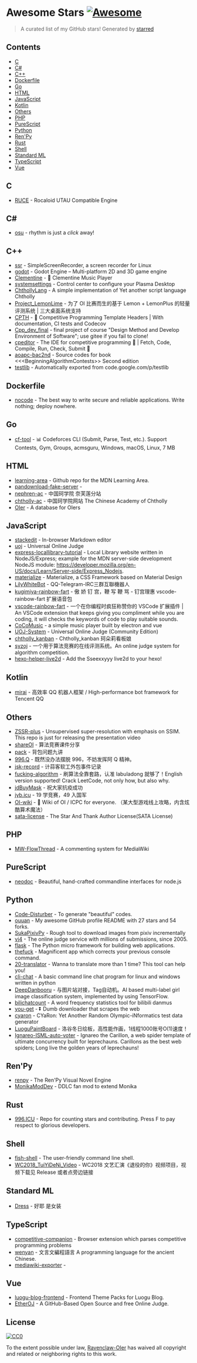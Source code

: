 # Awesome Stars [![Awesome](https://cdn.rawgit.com/sindresorhus/awesome/d7305f38d29fed78fa85652e3a63e154dd8e8829/media/badge.svg)](https://github.com/sindresorhus/awesome)

> A curated list of my GitHub stars!  Generated by [starred](https://github.com/maguowei/starred)


## Contents

  - [C](#c)
  - [C#](#c#)
  - [C++](#c++)
  - [Dockerfile](#dockerfile)
  - [Go](#go)
  - [HTML](#html)
  - [JavaScript](#javascript)
  - [Kotlin](#kotlin)
  - [Others](#others)
  - [PHP](#php)
  - [PureScript](#purescript)
  - [Python](#python)
  - [Ren'Py](#ren'py)
  - [Rust](#rust)
  - [Shell](#shell)
  - [Standard ML](#standard-ml)
  - [TypeScript](#typescript)
  - [Vue](#vue)

## C 

- [RUCE](https://github.com/Rocaloid/RUCE) - Rocaloid UTAU Compatible Engine

## C# # 

- [osu](https://github.com/ppy/osu) - rhythm is just a *click* away!

## C++ 

- [ssr](https://github.com/MaartenBaert/ssr) - SimpleScreenRecorder, a screen recorder for Linux
- [godot](https://github.com/godotengine/godot) - Godot Engine – Multi-platform 2D and 3D game engine
- [Clementine](https://github.com/clementine-player/Clementine) - :tangerine: Clementine Music Player
- [systemsettings](https://github.com/KDE/systemsettings) - Control center to configure your Plasma Desktop
- [ChthollyLang](https://github.com/PragmaTwice/ChthollyLang) - A simple implementation of Yet another script language Chtholly
- [Project_LemonLime](https://github.com/Project-LemonLime/Project_LemonLime) - 为了 OI 比赛而生的基于 Lemon + LemonPlus 的轻量评测系统 | 三大桌面系统支持
- [CPTH](https://github.com/ouuan/CPTH) - :star2: Competitive Programming Template Headers | With documentation, CI tests and Codecov
- [Cpp_dev_final](https://github.com/Hecate2/Cpp_dev_final) - final project of course "Design Method and Develop Environment of Software"; use gitee if you fail to clone!
- [cpeditor](https://github.com/cpeditor/cpeditor) - The IDE for competitive programming :tada: | Fetch, Code, Compile, Run, Check, Submit :rocket:
- [aoapc-bac2nd](https://github.com/aoapc-book/aoapc-bac2nd) - Source codes for book &lt;&lt;&lt;BeginningAlgorithmContests&gt;&gt; Second edition
- [testlib](https://github.com/MikeMirzayanov/testlib) - Automatically exported from code.google.com/p/testlib

## Dockerfile 

- [nocode](https://github.com/kelseyhightower/nocode) - The best way to write secure and reliable applications. Write nothing; deploy nowhere.

## Go 

- [cf-tool](https://github.com/xalanq/cf-tool) - :bar_chart: Codeforces CLI (Submit, Parse, Test, etc.). Support Contests, Gym, Groups, acmsguru, Windows, macOS, Linux, 7 MB

## HTML 

- [learning-area](https://github.com/mdn/learning-area) - Github repo for the MDN Learning Area.
- [pandownload-fake-server](https://github.com/TkzcM/pandownload-fake-server) - 
- [nephren-ac](https://github.com/lin714093880/nephren-ac) - 中国珂学院 奈芙莲分站
- [chtholly-ac](https://github.com/lin714093880/chtholly-ac) - 中国珂学院网站 The Chinese Academy of Chtholly
- [OIer](https://github.com/nocrizwang/OIer) - A database for OIers

## JavaScript 

- [stackedit](https://github.com/benweet/stackedit) - In-browser Markdown editor
- [uoj](https://github.com/vfleaking/uoj) - Universal Online Judge
- [express-locallibrary-tutorial](https://github.com/mdn/express-locallibrary-tutorial) - Local Library website written in NodeJS/Express; example for the MDN server-side development NodeJS module: https://developer.mozilla.org/en-US/docs/Learn/Server-side/Express_Nodejs.
- [materialize](https://github.com/Dogfalo/materialize) - Materialize, a CSS Framework based on Material Design
- [LilyWhiteBot](https://github.com/lziad/LilyWhiteBot) - QQ-Telegram-IRC三群互聯機器人
- [kugimiya-rainbow-fart](https://github.com/zthxxx/kugimiya-rainbow-fart) - 傲 娇 钉 宫，鞭 写 鞭 骂  -  钉宫理惠 vscode-rainbow-fart 扩展语音包
- [vscode-rainbow-fart](https://github.com/SaekiRaku/vscode-rainbow-fart) - 一个在你编程时疯狂称赞你的 VSCode 扩展插件 | An VSCode extension that keeps giving you compliment while you are coding, it will checks the keywords of code to play suitable sounds.
- [CoCoMusic](https://github.com/xtuJSer/CoCoMusic) - a simple music player built by electron and vue
- [UOJ-System](https://github.com/UniversalOJ/UOJ-System) - Universal Online Judge (Community Edition)
- [chtholly_kanban](https://github.com/akikowork/chtholly_kanban) - Chtholly_kanban 珂朵莉看板娘
- [syzoj](https://github.com/syzoj/syzoj) - 一个用于算法竞赛的在线评测系统。An online judge system for algorithm competition.
- [hexo-helper-live2d](https://github.com/EYHN/hexo-helper-live2d) - Add the Sseexxyyy live2d to your hexo!

## Kotlin 

- [mirai](https://github.com/mamoe/mirai) - 高效率 QQ 机器人框架 / High-performance bot framework for Tencent QQ

## Others 

- [ZSSR-plus](https://github.com/Hecate2/ZSSR-plus) - Unsupervised super-resolution with emphasis on SSIM. This repo is just for releasing the presentation video
- [shareOI](https://github.com/hzwer/shareOI) - 算法竞赛课件分享
- [pack](https://github.com/tianyicui/pack) - 背包问题九讲
- [996.Q](https://github.com/alexddhuang/996.Q) - 既然没办法摆脱 996，不妨发挥阿 Q 精神。
- [jsk-record](https://github.com/jsk-record/jsk-record) - 计蒜客软工外包事件记录
- [fucking-algorithm](https://github.com/labuladong/fucking-algorithm) - 刷算法全靠套路，认准 labuladong 就够了！English version supported! Crack LeetCode, not only how, but also why.
- [jdBuyMask](https://github.com/cycz/jdBuyMask) - 祝大家抗疫成功
- [jyb.icu](https://github.com/jybicu/jyb.icu) - 19 学竞赛，49 入国军
- [OI-wiki](https://github.com/OI-wiki/OI-wiki) - :star2: Wiki of OI / ICPC for everyone. （某大型游戏线上攻略，内含炫酷算术魔法）
- [sata-license](https://github.com/zTrix/sata-license) - The Star And Thank Author License(SATA License)

## PHP 

- [MW-FlowThread](https://github.com/nbdd0121/MW-FlowThread) - A commenting system for MediaWiki

## PureScript 

- [neodoc](https://github.com/felixSchl/neodoc) - Beautiful, hand-crafted commandline interfaces for node.js

## Python 

- [Code-Disturber](https://github.com/ouuan/Code-Disturber) - To generate "beautiful" codes.
- [ouuan](https://github.com/ouuan/ouuan) - My awesome GitHub profile README with 27 stars and 54 forks.
- [SukaPixivPy](https://github.com/Hecate2/SukaPixivPy) - Rough tool to download images from pixiv incrementally
- [vj4](https://github.com/vijos/vj4) - The online judge service with millions of submissions, since 2005.
- [flask](https://github.com/pallets/flask) - The Python micro framework for building web applications.
- [thefuck](https://github.com/nvbn/thefuck) - Magnificent app which corrects your previous console command.
- [20-translator](https://github.com/isnowify/20-translator) - Wanna to translate more than 1 time? This tool can help you!
- [cli-chat](https://github.com/ehrenjn/cli-chat) - A basic command line chat program for linux and windows written in python
- [DeepDanbooru](https://github.com/akikowork/DeepDanbooru) - 与图片站对接，Tag自动机。AI based multi-label girl image classification system, implemented by using TensorFlow.
- [bilichatcount](https://github.com/JoanYu/bilichatcount) - A word frequency statistics tool for bilibili danmus
- [you-get](https://github.com/soimort/you-get) - :arrow_double_down: Dumb downloader that scrapes the web
- [cyaron](https://github.com/luogu-dev/cyaron) - CYaRon: Yet Another Random Olympic-iNformatics test data generator
- [LuoguPaintBoard](https://github.com/Hecate2/LuoguPaintBoard) - 洛谷冬日绘板，高性能作画，1线程1000账号O(1)速度！
- [Ignareo-ISML-auto-voter](https://github.com/Hecate2/Ignareo-ISML-auto-voter) - Ignareo the Carillon, a web spider template of ultimate concurrency built for leprechauns. Carillons as the best web spiders; Long live the golden years of leprechauns!

## Ren'Py 

- [renpy](https://github.com/renpy/renpy) - The Ren'Py Visual Novel Engine
- [MonikaModDev](https://github.com/Monika-After-Story/MonikaModDev) - DDLC fan mod to extend Monika

## Rust 

- [996.ICU](https://github.com/996icu/996.ICU) - Repo for counting stars and contributing. Press F to pay respect to glorious developers.

## Shell 

- [fish-shell](https://github.com/fish-shell/fish-shell) - The user-friendly command line shell.
- [WC2018_TuiYiDeNi_Video](https://github.com/Menci/WC2018_TuiYiDeNi_Video) - WC2018 文艺汇演《退役的你》视频项目，视频下载见 Release 或者点旁边链接

## Standard ML 

- [Dress](https://github.com/komeiji-satori/Dress) - 好耶  是女装

## TypeScript 

- [competitive-companion](https://github.com/jmerle/competitive-companion) - Browser extension which parses competitive programming problems
- [wenyan](https://github.com/wenyan-lang/wenyan) - 文言文編程語言 A programming language for the ancient Chinese.
- [mediawiki-exporter](https://github.com/nzh63/mediawiki-exporter) - 

## Vue 

- [luogu-blog-frontend](https://github.com/luogu-dev/luogu-blog-frontend) - Frontend Theme Packs for Luogu Blog.
- [EtherOJ](https://github.com/EtherOJ/EtherOJ) - A GitHub-Based Open Source and free Online Judge.


## License

[![CC0](http://mirrors.creativecommons.org/presskit/buttons/88x31/svg/cc-zero.svg)](https://creativecommons.org/publicdomain/zero/1.0/)

To the extent possible under law, [Ravenclaw-OIer](https://github.com/Ravenclaw-OIer) has waived all copyright and related or neighboring rights to this work.


